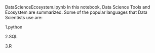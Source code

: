 DataScienceEcosystem.ipynb
In this notebook, Data Science Tools and Ecosystem are summarized.
Some of the popular languages that Data Scientists use are:

1.python

2.SQL

3.R
